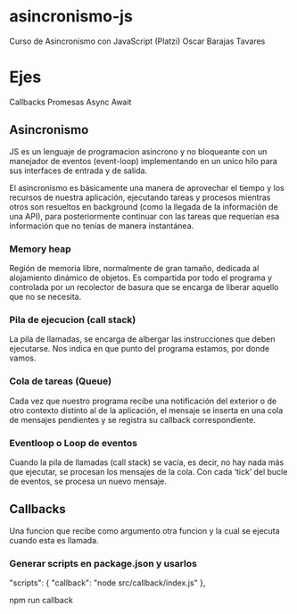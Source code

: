 # asincronismo-js
Curso de Asincronismo con JavaScript (Platzi)
Oscar Barajas Tavares

# Ejes
Callbacks
Promesas
Async Await

## Asincronismo
JS es un lenguaje de programacion asincrono y no bloqueante con un manejador de eventos (event-loop) implementando en un unico hilo para sus interfaces de entrada y de salida.

El asincronismo es básicamente una manera de aprovechar el tiempo y los recursos de nuestra aplicación, ejecutando tareas y procesos mientras otros son resueltos en background (como la llegada de la información de una API), para posteriormente continuar con las tareas que requerían esa información que no tenías de manera instantánea.


### Memory heap
Región de memoria libre, normalmente de gran tamaño, dedicada al alojamiento dinámico de
objetos. Es compartida por todo el programa y controlada por un recolector de basura que se
encarga de liberar aquello que no se necesita.

### Pila de ejecucion (call stack)
La pila de llamadas, se encarga de albergar las instrucciones que deben ejecutarse. Nos indica en que punto del programa estamos, por donde vamos.

### Cola de tareas (Queue)
Cada vez que nuestro programa recibe una notificación del exterior o de otro contexto distinto al de la aplicación, el mensaje se inserta en una cola de mensajes pendientes y se registra su callback correspondiente.

### Eventloop o Loop de eventos
Cuando la pila de llamadas (call stack) se vacía, es decir, no hay nada más que ejecutar, se
procesan los mensajes de la cola. Con cada ‘tick’ del bucle de eventos, se procesa un nuevo
mensaje.


## Callbacks
Una funcion que recibe como argumento otra funcion y la cual se ejecuta cuando esta es llamada.

### Generar scripts en package.json y usarlos
"scripts": {
    "callback": "node src/callback/index.js"
},

npm run callback


